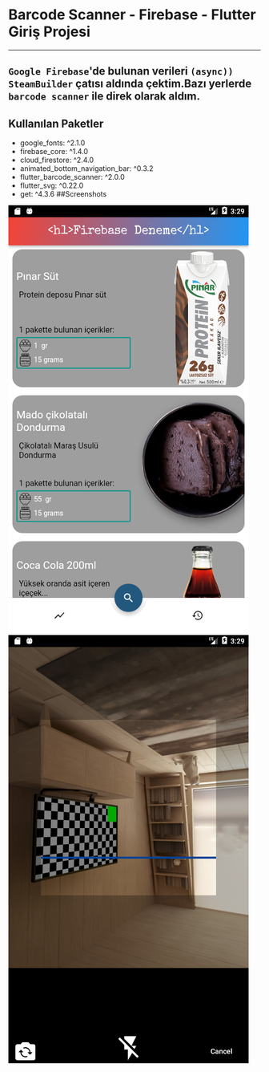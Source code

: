 # Barcode Scanner - Firebase - Flutter Giriş Projesi
-----------------------
 `Google Firebase`'de bulunan verileri `(async)) SteamBuilder` çatısı aldında çektim.Bazı yerlerde `barcode scanner` ile direk olarak aldım.
---------------------
## Kullanılan Paketler

- google_fonts: ^2.1.0
- firebase_core: ^1.4.0
- cloud_firestore: ^2.4.0
- animated_bottom_navigation_bar: ^0.3.2
- flutter_barcode_scanner: ^2.0.0
- flutter_svg: ^0.22.0
- get: ^4.3.6
##Screenshots

![Resim açıklama](screenshots/1.png)
![Resim açıklama](screenshots/2.png)



